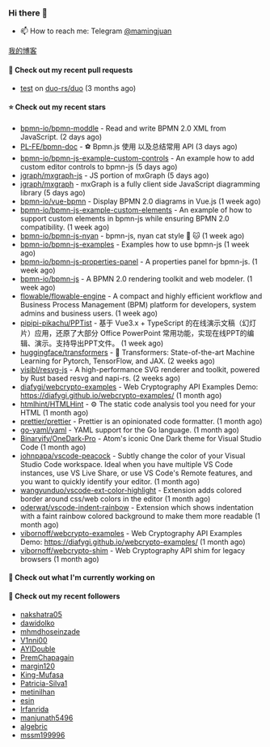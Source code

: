 ### Hi there 👋

- 📫 How to reach me: Telegram [@mamingjuan](https://t.me/mamingjuan)

[我的博客](https://mamingjuan.cn)

#### 🔨 Check out my recent pull requests

- [test](https://github.com/duo-rs/duo/pull/15) on [duo-rs/duo](https://github.com/duo-rs/duo) (3 months ago)

#### ⭐ Check out my recent stars

- [bpmn-io/bpmn-moddle](https://github.com/bpmn-io/bpmn-moddle) - Read and write BPMN 2.0 XML from JavaScript. (2 days ago)
- [PL-FE/bpmn-doc](https://github.com/PL-FE/bpmn-doc) - ⚽ Bpmn.js 使用 以及总结常用 API (3 days ago)
- [bpmn-io/bpmn-js-example-custom-controls](https://github.com/bpmn-io/bpmn-js-example-custom-controls) - An example how to add custom editor controls to bpmn-js (5 days ago)
- [jgraph/mxgraph-js](https://github.com/jgraph/mxgraph-js) - JS portion of mxGraph (5 days ago)
- [jgraph/mxgraph](https://github.com/jgraph/mxgraph) - mxGraph is a fully client side JavaScript diagramming library (5 days ago)
- [bpmn-io/vue-bpmn](https://github.com/bpmn-io/vue-bpmn) - Display BPMN 2.0 diagrams in Vue.js (1 week ago)
- [bpmn-io/bpmn-js-example-custom-elements](https://github.com/bpmn-io/bpmn-js-example-custom-elements) - An example of how to support custom elements in bpmn-js while ensuring BPMN 2.0 compatibility. (1 week ago)
- [bpmn-io/bpmn-js-nyan](https://github.com/bpmn-io/bpmn-js-nyan) - bpmn-js, nyan cat style :rainbow: :cat: (1 week ago)
- [bpmn-io/bpmn-js-examples](https://github.com/bpmn-io/bpmn-js-examples) - Examples how to use bpmn-js (1 week ago)
- [bpmn-io/bpmn-js-properties-panel](https://github.com/bpmn-io/bpmn-js-properties-panel) - A properties panel for bpmn-js. (1 week ago)
- [bpmn-io/bpmn-js](https://github.com/bpmn-io/bpmn-js) - A BPMN 2.0 rendering toolkit and web modeler. (1 week ago)
- [flowable/flowable-engine](https://github.com/flowable/flowable-engine) - A compact and highly efficient workflow and Business Process Management (BPM) platform for developers, system admins and business users. (1 week ago)
- [pipipi-pikachu/PPTist](https://github.com/pipipi-pikachu/PPTist) - 基于 Vue3.x &#43; TypeScript 的在线演示文稿（幻灯片）应用，还原了大部分 Office PowerPoint 常用功能，实现在线PPT的编辑、演示。支持导出PPT文件。 (1 week ago)
- [huggingface/transformers](https://github.com/huggingface/transformers) - 🤗 Transformers: State-of-the-art Machine Learning for Pytorch, TensorFlow, and JAX. (2 weeks ago)
- [yisibl/resvg-js](https://github.com/yisibl/resvg-js) - A high-performance SVG renderer and toolkit, powered by Rust based resvg and napi-rs. (2 weeks ago)
- [diafygi/webcrypto-examples](https://github.com/diafygi/webcrypto-examples) - Web Cryptography API Examples Demo: https://diafygi.github.io/webcrypto-examples/ (1 month ago)
- [htmlhint/HTMLHint](https://github.com/htmlhint/HTMLHint) - ⚙️ The static code analysis tool you need for your HTML (1 month ago)
- [prettier/prettier](https://github.com/prettier/prettier) - Prettier is an opinionated code formatter. (1 month ago)
- [go-yaml/yaml](https://github.com/go-yaml/yaml) - YAML support for the Go language. (1 month ago)
- [Binaryify/OneDark-Pro](https://github.com/Binaryify/OneDark-Pro) - Atom&#39;s iconic One Dark theme for Visual Studio Code (1 month ago)
- [johnpapa/vscode-peacock](https://github.com/johnpapa/vscode-peacock) - Subtly change the color of your Visual Studio Code workspace. Ideal when you have multiple VS Code instances, use VS Live Share, or use VS Code&#39;s Remote features, and you want to quickly identify your editor. (1 month ago)
- [wangyunduo/vscode-ext-color-highlight](https://github.com/wangyunduo/vscode-ext-color-highlight) - Extension adds colored border around css/web colors in the editor (1 month ago)
- [oderwat/vscode-indent-rainbow](https://github.com/oderwat/vscode-indent-rainbow) - Extension which shows indentation with a faint rainbow colored background to make them more readable (1 month ago)
- [vibornoff/webcrypto-examples](https://github.com/vibornoff/webcrypto-examples) - Web Cryptography API Examples Demo: https://diafygi.github.io/webcrypto-examples/ (1 month ago)
- [vibornoff/webcrypto-shim](https://github.com/vibornoff/webcrypto-shim) - Web Cryptography API shim for legacy browsers (1 month ago)

#### 👷 Check out what I'm currently working on


#### 👯 Check out my recent followers

- [nakshatra05](https://github.com/nakshatra05)
- [dawidolko](https://github.com/dawidolko)
- [mhmdhoseinzade](https://github.com/mhmdhoseinzade)
- [V1nni00](https://github.com/V1nni00)
- [AYIDouble](https://github.com/AYIDouble)
- [PremChapagain](https://github.com/PremChapagain)
- [margin120](https://github.com/margin120)
- [King-Mufasa](https://github.com/King-Mufasa)
- [Patricia-Silva1](https://github.com/Patricia-Silva1)
- [metinilhan](https://github.com/metinilhan)
- [esin](https://github.com/esin)
- [Irfanrida](https://github.com/Irfanrida)
- [manjunath5496](https://github.com/manjunath5496)
- [algebric](https://github.com/algebric)
- [mssm199996](https://github.com/mssm199996)
